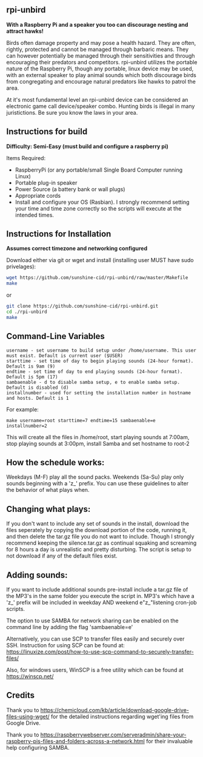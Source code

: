 rpi-unbird
----------

<strong>With a Raspberry Pi and a speaker you too can discourage nesting and attract hawks!</strong>

Birds often damage property and may pose a health hazard. They are often, rightly, protected and cannot be managed through barbaric means. They can however potentially be managed through their sensitivities and through encouraging their predators and competitors. rpi-unbird utilizes the portable nature of the Raspberry Pi, though any portable, linux device may be used, with an external speaker to play animal sounds which both discourage birds from congregating and encourage natural predators like hawks to patrol the area.

At it's most fundamental level an rpi-unbird device can be considered an electronic game call device/speaker combo. Hunting birds is illegal in many juristictions. Be sure you know the laws in your area.

Instructions for build
----------

<strong>Difficulty: Semi-Easy (must build and configure a raspberry pi)</strong>

Items Required:

* RaspberryPi (or any portable/small Single Board Computer running Linux)
* Portable plug-in speaker
* Power Source (a battery bank or wall plugs)
* Appropriate cords
* Install and configure your OS (Rasbian). I strongly recommend setting your time and time zone correctly so the scripts will execute at the intended times. 

Instructions for Installation
----------

<strong>Assumes correct timezone and networking configured</strong>

Download either via git or wget and install (installing user MUST have sudo privelages):

```sh
wget https://github.com/sunshine-cid/rpi-unbird/raw/master/Makefile
make
```

or

```sh
git clone https://github.com/sunshine-cid/rpi-unbird.git
cd ./rpi-unbird
make
```

Command-Line Variables
----------

```
username - set username to build setup under /home/username. This user must exist. Default is current user ($USER)
starttime - set time of day to begin playing sounds (24-hour format). Default is 9am (9)
endtime - set time of day to end playing sounds (24-hour format). Default is 5pm (17)
sambaenable - d to disable samba setup, e to enable samba setup. Default is disabled (d)
installnumber - used for setting the installation number in hostname and hosts. Default is 1
```

For example:
```
make username=root starttime=7 endtime=15 sambaenable=e installnumber=2
```
This will create all the files in /home/root, start playing sounds at 7:00am, stop playing sounds at 3:00pm, install Samba and set hostname to root-2

How the schedule works:
----------

Weekdays (M-F) play all the sound packs. Weekends (Sa-Su) play only sounds beginning with a 'z_' prefix. You can use these guidelines to alter the behavior of what plays when. 

Changing what plays:
----------

If you don't want to include any set of sounds in the install, download the files seperately by copying the download portion of the code, running it, and then delete the tar.gz file you do not want to include. Though I strongly recommend keeping the silence.tar.gz as continual squaking and screaming for 8 hours a day is unrealistic and pretty disturbing. The script is setup to not download if any of the default files exist.

Adding sounds:
----------

If you want to include additional sounds pre-install include a tar.gz file of the MP3's in the same folder you execute the script in. MP3's which have a 'z_' prefix will be included in weekday AND weekend e"z_"listening cron-job scripts.

The option to use SAMBA for network sharing can be enabled on the command line by adding the flag 'sambaenable=e'

Alternatively, you can use SCP to transfer files easily and securely over SSH. Instruction for using SCP can be found at: https://linuxize.com/post/how-to-use-scp-command-to-securely-transfer-files/ 

Also, for windows users, WinSCP is a free utility which can be found at https://winscp.net/

Credits
----------

Thank you to https://chemicloud.com/kb/article/download-google-drive-files-using-wget/ for the detailed instructions regarding wget'ing files from Google Drive.

Thank you to https://raspberrywebserver.com/serveradmin/share-your-raspberry-pis-files-and-folders-across-a-network.html for their invaluable help configuring SAMBA.
